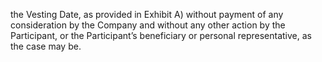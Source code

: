 the  Vesting  Date,  as  provided  in  Exhibit  A)  without  payment  of  any  consideration  by  the  Company  and
without any other action by the Participant, or the Participant’s beneficiary or personal representative, as
the case may be.